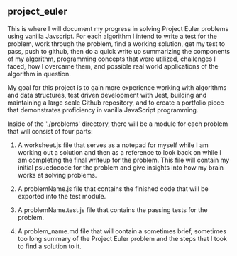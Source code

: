 ## project_euler    
This is where I will document my progress in solving Project Euler problems using vanilla Javscript. For each algorithm I intend to write a test for the problem, work through the problem, find a working solution, get my test to pass, push to github, then do a quick write up summarizing the components of my algorithm, programming concepts that were utilized, challenges I faced, how I overcame them, and possible real world applications of the algorithm in question.  

My goal for this project is to gain more experience working with algorithms and data structures, test driven development with Jest, building and maintaining a large scale Github repository, and to create a portfolio piece that demonstrates proficiency in vanilla JavaScript programming.

Inside of the './problems' directory, there will be a module for each problem that will consist of four parts:
1. A worksheet.js file that serves as a notepad for myself while I am working out a solution and then as a reference to look back on while I am completing the final writeup for the problem. This file will contain my initial psuedocode for the problem and give insights into how my brain works at solving problems.

2. A problemName.js file that contains the finished code that will be exported into the test module.

3. A problemName.test.js file that contains the passing tests for the problem.

4. A problem_name.md file that will contain a sometimes brief, sometimes too long summary of the Project Euler problem and the steps that I took to find a solution to it.




